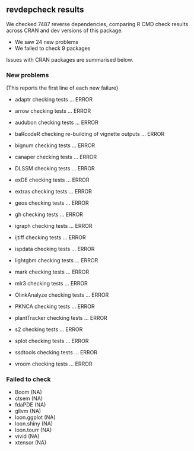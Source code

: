 ## revdepcheck results

We checked 7487 reverse dependencies, comparing R CMD check results across CRAN and dev versions of this package.

 * We saw 24 new problems
 * We failed to check 9 packages

Issues with CRAN packages are summarised below.

### New problems
(This reports the first line of each new failure)

* adaptr
  checking tests ... ERROR

* arrow
  checking tests ... ERROR

* audubon
  checking tests ... ERROR

* baRcodeR
  checking re-building of vignette outputs ... ERROR

* bignum
  checking tests ... ERROR

* canaper
  checking tests ... ERROR

* DLSSM
  checking tests ... ERROR

* exDE
  checking tests ... ERROR

* extras
  checking tests ... ERROR

* geos
  checking tests ... ERROR

* gh
  checking tests ... ERROR

* igraph
  checking tests ... ERROR

* ijtiff
  checking tests ... ERROR

* ispdata
  checking tests ... ERROR

* lightgbm
  checking tests ... ERROR

* mark
  checking tests ... ERROR

* mlr3
  checking tests ... ERROR

* OlinkAnalyze
  checking tests ... ERROR

* PKNCA
  checking tests ... ERROR

* plantTracker
  checking tests ... ERROR

* s2
  checking tests ... ERROR

* splot
  checking tests ... ERROR

* ssdtools
  checking tests ... ERROR

* vroom
  checking tests ... ERROR

### Failed to check

* Boom        (NA)
* ctsem       (NA)
* fdaPDE      (NA)
* gllvm       (NA)
* loon.ggplot (NA)
* loon.shiny  (NA)
* loon.tourr  (NA)
* vivid       (NA)
* xtensor     (NA)
